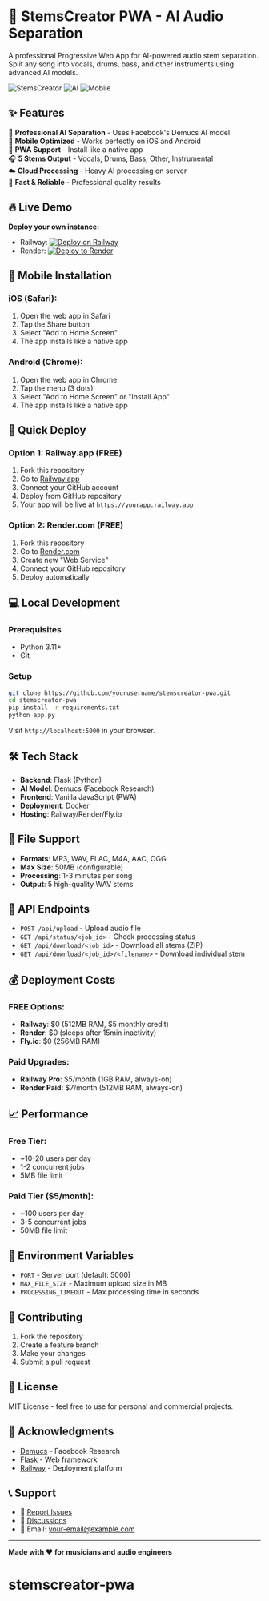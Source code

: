# 🎵 StemsCreator PWA - AI Audio Separation

A professional Progressive Web App for AI-powered audio stem separation. Split any song into vocals, drums, bass, and other instruments using advanced AI models.

![StemsCreator](https://img.shields.io/badge/StemsCreator-PWA-blue)
![AI](https://img.shields.io/badge/AI-Demucs-green)
![Mobile](https://img.shields.io/badge/Mobile-Ready-orange)

## ✨ Features

🎵 **Professional AI Separation** - Uses Facebook's Demucs AI model  
📱 **Mobile Optimized** - Works perfectly on iOS and Android  
💾 **PWA Support** - Install like a native app  
🎧 **5 Stems Output** - Vocals, Drums, Bass, Other, Instrumental  
☁️ **Cloud Processing** - Heavy AI processing on server  
🚀 **Fast & Reliable** - Professional quality results  

## 🔥 Live Demo

**Deploy your own instance:**
- Railway: [![Deploy on Railway](https://railway.app/button.svg)](https://railway.app/new/template?template=https://github.com/yourusername/stemscreator-pwa)
- Render: [![Deploy to Render](https://render.com/images/deploy-to-render-button.svg)](https://render.com/deploy)

## 📱 Mobile Installation

### iOS (Safari):
1. Open the web app in Safari
2. Tap the Share button
3. Select "Add to Home Screen"
4. The app installs like a native app

### Android (Chrome):
1. Open the web app in Chrome
2. Tap the menu (3 dots)
3. Select "Add to Home Screen" or "Install App"
4. The app installs like a native app

## 🚀 Quick Deploy

### Option 1: Railway.app (FREE)
1. Fork this repository
2. Go to [Railway.app](https://railway.app)
3. Connect your GitHub account
4. Deploy from GitHub repository
5. Your app will be live at `https://yourapp.railway.app`

### Option 2: Render.com (FREE)
1. Fork this repository
2. Go to [Render.com](https://render.com)
3. Create new "Web Service"
4. Connect your GitHub repository
5. Deploy automatically

## 💻 Local Development

### Prerequisites
- Python 3.11+
- Git

### Setup
```bash
git clone https://github.com/yourusername/stemscreator-pwa.git
cd stemscreator-pwa
pip install -r requirements.txt
python app.py
```

Visit `http://localhost:5000` in your browser.

## 🛠️ Tech Stack

- **Backend**: Flask (Python)
- **AI Model**: Demucs (Facebook Research)
- **Frontend**: Vanilla JavaScript (PWA)
- **Deployment**: Docker
- **Hosting**: Railway/Render/Fly.io

## 📁 File Support

- **Formats**: MP3, WAV, FLAC, M4A, AAC, OGG
- **Max Size**: 50MB (configurable)
- **Processing**: 1-3 minutes per song
- **Output**: 5 high-quality WAV stems

## 🎯 API Endpoints

- `POST /api/upload` - Upload audio file
- `GET /api/status/<job_id>` - Check processing status
- `GET /api/download/<job_id>` - Download all stems (ZIP)
- `GET /api/download/<job_id>/<filename>` - Download individual stem

## 💰 Deployment Costs

### FREE Options:
- **Railway**: $0 (512MB RAM, $5 monthly credit)
- **Render**: $0 (sleeps after 15min inactivity)
- **Fly.io**: $0 (256MB RAM)

### Paid Upgrades:
- **Railway Pro**: $5/month (1GB RAM, always-on)
- **Render Paid**: $7/month (512MB RAM, always-on)

## 📈 Performance

### Free Tier:
- ~10-20 users per day
- 1-2 concurrent jobs
- 5MB file limit

### Paid Tier ($5/month):
- ~100 users per day
- 3-5 concurrent jobs
- 50MB file limit

## 🔧 Environment Variables

- `PORT` - Server port (default: 5000)
- `MAX_FILE_SIZE` - Maximum upload size in MB
- `PROCESSING_TIMEOUT` - Max processing time in seconds

## 🤝 Contributing

1. Fork the repository
2. Create a feature branch
3. Make your changes
4. Submit a pull request

## 📄 License

MIT License - feel free to use for personal and commercial projects.

## 🙏 Acknowledgments

- [Demucs](https://github.com/facebookresearch/demucs) - Facebook Research
- [Flask](https://flask.palletsprojects.com/) - Web framework
- [Railway](https://railway.app) - Deployment platform

## 📞 Support

- 🐛 [Report Issues](https://github.com/yourusername/stemscreator-pwa/issues)
- 💬 [Discussions](https://github.com/yourusername/stemscreator-pwa/discussions)
- 📧 Email: your-email@example.com

---

**Made with ❤️ for musicians and audio engineers**
# stemscreator-pwa
